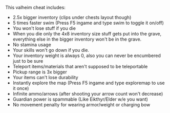 This valheim cheat includes:
- 2.5x bigger inventory (clips under chests layout though)
- 5 times faster swim (Press F5 ingame and type swim to toggle it on/off)
- You won't lose stuff if you die
- When you die only the 4x8 inventory size stuff gets put into the grave, everything else in the bigger inventory won't be in the grave.
- No stamina usage
- Your skills won't go down if you die.
- Your inventory weight is always 0, also you can never be encumbered just to be sure
- Teleport items/materials that aren't supposed to be teleportable
- Pickup range is 3x bigger
- Your items can't lose durability
- Instantly explore the map (Press F5 ingame and type exploremap to use it once)
- Infinite ammo/arrows (after shooting your arrow count won't decrease)
- Guardian power is spammable (Like Eikthyr/Elder w/e you want)
- No movement penalty for wearing armor/weight or charging bow
